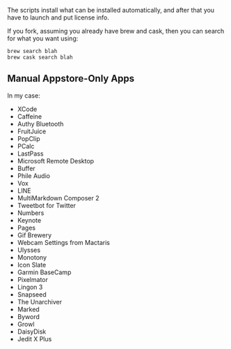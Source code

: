 The scripts install what can be installed automatically, and after that you have to launch and put license info. 

If you fork, assuming you already have brew and cask, then you can search for what you want using: 

~~~
brew search blah
brew cask search blah
~~~

## Manual Appstore-Only Apps

In my case: 

* XCode
* Caffeine
* Authy Bluetooth
* FruitJuice
* PopClip
* PCalc
* LastPass
* Microsoft Remote Desktop
* Buffer
* Phile Audio
* Vox
* LINE
* MultiMarkdown Composer 2
* Tweetbot for Twitter
* Numbers
* Keynote
* Pages
* Gif Brewery
* Webcam Settings from Mactaris
* Ulysses
* Monotony
* Icon Slate
* Garmin BaseCamp
* Pixelmator
* Lingon 3
* Snapseed
* The Unarchiver
* Marked
* Byword
* Growl
* DaisyDisk
* Jedit X Plus



